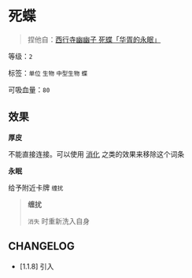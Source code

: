 # 死蝶

> 捏他自：[西行寺幽幽子 死蝶「华胥的永眠」](https://thwiki.cc/%E5%8D%8E%E8%83%A5%E7%9A%84%E6%B0%B8%E7%9C%A0)

等级：`2`

标签：`单位` `生物` `中型生物` `蝶`

可吸血量：`80`

## 效果

**厚皮**

不能直接连接。可以使用 [消化](消化.md) 之类的效果来移除这个词条

**永眠**

给予附近卡牌 `缠扰`

> **缠扰**
>
> `消失` 时重新洗入自身

## CHANGELOG

- [1.1.8] 引入

